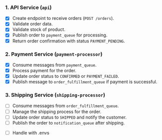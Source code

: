 ### **1. API Service (`api`)**
- [x] Create endpoint to receive orders (`POST /orders`).
- [x] Validate order data.
- [x] Validate stock of product.
- [x] Publish order to `payment_queue` for processing.
- [x] Return order confirmation with status `PAYMENT_PENDING`.

### **2. Payment Service (`payment-processor`)**
- [x] Consume messages from `payment_queue`.
- [x] Process payment for the order.
- [x] Update order status to `CONFIRMED` or `PAYMENT_FAILED`.
- [x] Publish message to `order_fulfillment_queue` if payment is successful.

<!-- ### **3. Notification Service (`notification-service`)**
- [ ] Consume messages from `notification_queue`.
- [ ] Send notification to the customer (e.g., order confirmed, payment received).
- [ ] Handle notification failures and retry if necessary. -->

### **3. Shipping Service (`shipping-processor`)**
- [ ] Consume messages from `order_fulfillment_queue`.
- [ ] Manage the shipping process for the order.
- [ ] Update order status to `SHIPPED` and notify the customer.
- [ ] Publish the order to `notification_queue` after shipping.

<!-- ### **4. Error Handling Service (`error-handler`)**
- [ ] Monitor `error_queue` for failed operations.
- [ ] Log and manage errors (e.g., inventory issues, payment failures).
- [ ] Attempt retries or escalate the issue if necessary. -->

- [ ] Handle with .envs